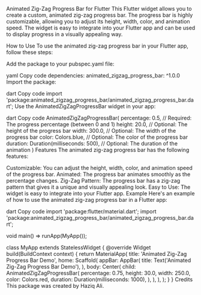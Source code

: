 Animated Zig-Zag Progress Bar for Flutter
This Flutter widget allows you to create a custom, animated zig-zag progress bar. The progress bar is highly customizable, allowing you to adjust its height, width, color, and animation speed. The widget is easy to integrate into your Flutter app and can be used to display progress in a visually appealing way.

How to Use
To use the animated zig-zag progress bar in your Flutter app, follow these steps:

Add the package to your pubspec.yaml file:

yaml
Copy code
dependencies:
  animated_zigzag_progress_bar: ^1.0.0
Import the package:

dart
Copy code
import 'package:animated_zigzag_progress_bar/animated_zigzag_progress_bar.dart';
Use the AnimatedZigZagProgressBar widget in your app:

dart
Copy code
AnimatedZigZagProgressBar(
  percentage: 0.5, // Required: The progress percentage (between 0 and 1)
  height: 20.0, // Optional: The height of the progress bar
  width: 300.0, // Optional: The width of the progress bar
  color: Colors.blue, // Optional: The color of the progress bar
  duration: Duration(milliseconds: 500), // Optional: The duration of the animation
)
Features
The animated zig-zag progress bar has the following features:

Customizable: You can adjust the height, width, color, and animation speed of the progress bar.
Animated: The progress bar animates smoothly as the percentage changes.
Zig-Zag Pattern: The progress bar has a zig-zag pattern that gives it a unique and visually appealing look.
Easy to Use: The widget is easy to integrate into your Flutter app.
Example
Here's an example of how to use the animated zig-zag progress bar in a Flutter app:

dart
Copy code
import 'package:flutter/material.dart';
import 'package:animated_zigzag_progress_bar/animated_zigzag_progress_bar.dart';

void main() => runApp(MyApp());

class MyApp extends StatelessWidget {
  @override
  Widget build(BuildContext context) {
    return MaterialApp(
      title: 'Animated Zig-Zag Progress Bar Demo',
      home: Scaffold(
        appBar: AppBar(
          title: Text('Animated Zig-Zag Progress Bar Demo'),
        ),
        body: Center(
          child: AnimatedZigZagProgressBar(
            percentage: 0.75,
            height: 30.0,
            width: 250.0,
            color: Colors.red,
            duration: Duration(milliseconds: 1000),
          ),
        ),
      ),
    );
  }
}
Credits
This package was created by Haziq Ali.





